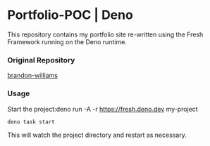 # Portfolio-POC | Deno

This repository contains my portfolio site re-written using the Fresh Framework running on the Deno runtime.

### Original Repository

[brandon-williams](https://github.com/krampus-nuggets/brandon-williams)

### Usage

Start the project:deno run -A -r https://fresh.deno.dev my-project

```
deno task start
```

This will watch the project directory and restart as necessary.
